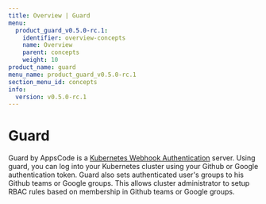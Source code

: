 ```yaml
---
title: Overview | Guard
menu:
  product_guard_v0.5.0-rc.1:
    identifier: overview-concepts
    name: Overview
    parent: concepts
    weight: 10
product_name: guard
menu_name: product_guard_v0.5.0-rc.1
section_menu_id: concepts
info:
  version: v0.5.0-rc.1
---
```


# Guard

 Guard by AppsCode is a [Kubernetes Webhook Authentication](https://kubernetes.io/docs/admin/authentication/#webhook-token-authentication) server. Using guard, you can log into your Kubernetes cluster using your Github or Google authentication token. Guard also sets authenticated user's groups to his Github teams or Google groups. This allows cluster administrator to setup RBAC rules based on membership in Github teams or Google groups.
